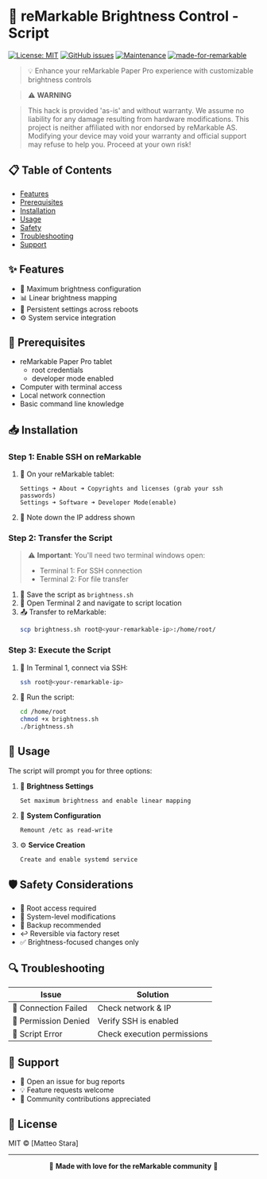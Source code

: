 # 🌟 reMarkable Brightness Control - Script

[![License: MIT](https://img.shields.io/badge/License-MIT-yellow.svg)](https://opensource.org/licenses/MIT)
[![GitHub issues](https://img.shields.io/github/issues/yourusername/remarkable-brightness.svg)](https://github.com/yourusername/remarkable-brightness/issues)
[![Maintenance](https://img.shields.io/badge/Maintained%3F-yes-green.svg)](https://github.com/yourusername/remarkable-brightness/graphs/commit-activity)
[![made-for-remarkable](https://img.shields.io/badge/Made%20for-reMarkable-blue.svg)](https://remarkable.com/)

> 💡 Enhance your reMarkable Paper Pro experience with customizable brightness controls

> ⚠️ **WARNING**

> This hack is provided 'as-is' and without warranty. We assume no liability for any damage resulting from hardware modifications. This project is neither affiliated with nor endorsed by reMarkable AS. Modifying your device may void your warranty and official support may refuse to help you. Proceed at your own risk!

## 📋 Table of Contents

- [Features](#-features)
- [Prerequisites](#-prerequisites)
- [Installation](#-installation)
- [Usage](#-usage)
- [Safety](#-safety)
- [Troubleshooting](#-troubleshooting)
- [Support](#-support)

## ✨ Features

- 🔆 Maximum brightness configuration
- 📊 Linear brightness mapping
- 🔄 Persistent settings across reboots
- ⚙️ System service integration

## 🔧 Prerequisites

- reMarkable Paper Pro tablet
  - root credentials
  - developer mode enabled
- Computer with terminal access
- Local network connection
- Basic command line knowledge

## 📥 Installation

### Step 1: Enable SSH on reMarkable

1. 📱 On your reMarkable tablet:
   ```
   Settings ➜ About ➜ Copyrights and licenses (grab your ssh passwords)
   Settings ➜ Software ➜ Developer Mode(enable)
   ```
2. 📝 Note down the IP address shown

### Step 2: Transfer the Script

> ⚠️ **Important**: You'll need two terminal windows open:
>
> - Terminal 1: For SSH connection
> - Terminal 2: For file transfer

1. 💾 Save the script as `brightness.sh`
2. 📂 Open Terminal 2 and navigate to script location
3. 📤 Transfer to reMarkable:
   ```bash
   scp brightness.sh root@<your-remarkable-ip>:/home/root/
   ```

### Step 3: Execute the Script

1. 🔌 In Terminal 1, connect via SSH:

   ```bash
   ssh root@<your-remarkable-ip>
   ```

2. 🚀 Run the script:
   ```bash
   cd /home/root
   chmod +x brightness.sh
   ./brightness.sh
   ```

## 🎯 Usage

The script will prompt you for three options:

1. 🔆 **Brightness Settings**

   ```
   Set maximum brightness and enable linear mapping
   ```

2. 💾 **System Configuration**

   ```
   Remount /etc as read-write
   ```

3. ⚙️ **Service Creation**
   ```
   Create and enable systemd service
   ```

## 🛡️ Safety Considerations

- 🔐 Root access required
- 📑 System-level modifications
- 💾 Backup recommended
- ↩️ Reversible via factory reset
- ✅ Brightness-focused changes only

## 🔍 Troubleshooting

| Issue                | Solution                    |
| -------------------- | --------------------------- |
| 🔴 Connection Failed | Check network & IP          |
| 🔴 Permission Denied | Verify SSH is enabled       |
| 🔴 Script Error      | Check execution permissions |

## 💬 Support

- 📮 Open an issue for bug reports
- 💡 Feature requests welcome
- 🤝 Community contributions appreciated

## 📜 License

MIT © [Matteo Stara]

---

<div align="center">

🌟 **Made with love for the reMarkable community** 🌟

</div>
